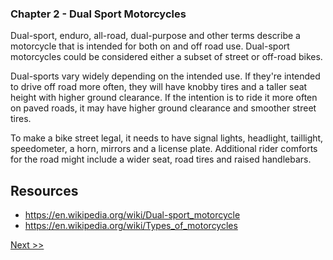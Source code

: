 ### Chapter 2 - Dual Sport Motorcycles

Dual-sport, enduro, all-road, dual-purpose and other terms describe a motorcycle that is intended for both on and off road use. Dual-sport motorcycles could be considered either a subset of street or off-road bikes.

Dual-sports vary widely depending on the intended use. If they're intended to drive off road more often, they will have knobby tires and a taller seat height with higher ground clearance. If the intention is to ride it more often on paved roads, it may have higher ground clearance and smoother street tires.

To make a bike street legal, it needs to have signal lights, headlight, taillight, speedometer, a horn, mirrors and a license plate. Additional rider comforts for the road might include a wider seat, road tires and raised handlebars.

## Resources

* https://en.wikipedia.org/wiki/Dual-sport_motorcycle
* https://en.wikipedia.org/wiki/Types_of_motorcycles

[Next >>](040-chapter-03.md)
